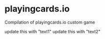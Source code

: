 # playingcards.io

Compilation of playingcards.io custom game

update this with "text1"
update this with "text2"
